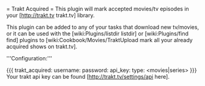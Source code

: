= Trakt Acquired =
This plugin will mark accepted movies/tv episodes in your [http://trakt.tv trakt.tv] library.

This plugin can be added to any of your tasks that download new tv/movies, or it can be used with the [wiki:Plugins/listdir listdir] or [wiki:Plugins/find find] plugins to [wiki:Cookbook/Movies/TraktUpload mark all your already acquired shows on trakt.tv].

'''Configuration:'''

{{{
trakt_acquired:
  username: <trakt username>
  password: <trakt password>
  api_key: <trakt api key>
  type: <movies|series>
}}}
Your trakt api key can be found [http://trakt.tv/settings/api here].